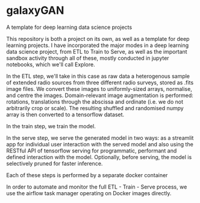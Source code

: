 # galaxyGAN

A template for deep learning data science projects

This repository is both a project on its own, as well as a template for deep learning projects. I have incorporated the major modes in a deep learning data science project, from ETL to Train to Serve, as well as the important sandbox activity through all of these, mostly conducted in jupyter notebooks, which we'll call Explore.

In the ETL step, we'll take in this case as raw data a heterogenous sample of extended radio sources from three different radio surveys, stored as .fits image files. We convert these images to uniformly-sized arrays, normalise, and centre the images. Domain-relevant image augmentation is performed: rotations, translations through the abscissa and ordinate (i.e. we do not arbitrarily crop or scale). The resulting shuffled and randomised numpy array is then converted to a tensorflow dataset.

In the train step, we train the model.

In the serve step, we serve the generated model in two ways: as a streamlit app for individual user interaction with the served model and also using the RESTful API of tensorflow serving for programmatic, performant and defined interaction with the model. Optionally, before serving, the model is selectively pruned for faster inference.

Each of these steps is performed by a separate docker container

In order to automate and monitor the full ETL - Train - Serve process, we use the airflow task manager operating on Docker images directly.
